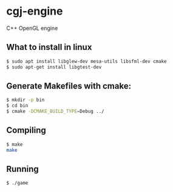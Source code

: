 # cgj-engine
C++ OpenGL engine   
## What to install in linux

```bash
$ sudo apt install libglew-dev mesa-utils libsfml-dev cmake
$ sudo apt-get install libgtest-dev
```

## Generate Makefiles with cmake:

```bash
$ mkdir -p bin
$ cd bin
$ cmake -DCMAKE_BUILD_TYPE=Debug ../
```

## **Compiling**

```bash
$ make
make
```

## **Running**

```bash
$ ./game
```
